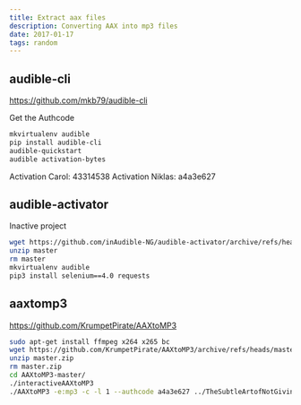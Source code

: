 ```yaml
---
title: Extract aax files
description: Converting AAX into mp3 files
date: 2017-01-17
tags: random
---
```


## audible-cli
https://github.com/mkb79/audible-cli

Get the Authcode

```bash
mkvirtualenv audible
pip install audible-cli
audible-quickstart
audible activation-bytes
```

Activation Carol: 43314538
Activation Niklas: a4a3e627 

## audible-activator
Inactive project

```bash
wget https://github.com/inAudible-NG/audible-activator/archive/refs/heads/master.zip
unzip master
rm master
mkvirtualenv audible
pip3 install selenium==4.0 requests
```
## aaxtomp3
https://github.com/KrumpetPirate/AAXtoMP3

```bash
sudo apt-get install ffmpeg x264 x265 bc
wget https://github.com/KrumpetPirate/AAXtoMP3/archive/refs/heads/master.zip
unzip master.zip
rm master.zip
cd AAXtoMP3-master/
./interactiveAAXtoMP3
./AAXtoMP3 -e:mp3 -c -l 1 --authcode a4a3e627 ../TheSubtleArtofNotGivingaFckACounterintuitiveApproachtoLivingaGoodLife_ep6.aax 
```

